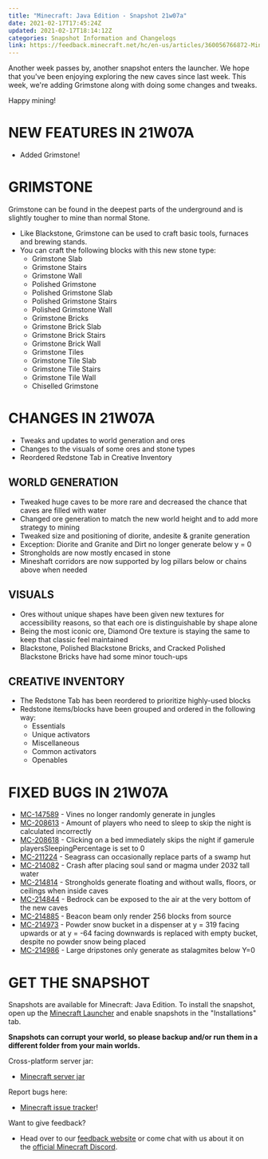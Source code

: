 ```yaml
---
title: "Minecraft: Java Edition - Snapshot 21w07a"
date: 2021-02-17T17:45:24Z
updated: 2021-02-17T18:14:12Z
categories: Snapshot Information and Changelogs
link: https://feedback.minecraft.net/hc/en-us/articles/360056766872-Minecraft-Java-Edition-Snapshot-21w07a
---
```


Another week passes by, another snapshot enters the launcher. We hope that you\'ve been enjoying exploring the new caves since last week. This week, we\'re adding Grimstone along with doing some changes and tweaks. 

Happy mining!

# NEW FEATURES IN 21W07A

-   Added Grimstone!

# GRIMSTONE

Grimstone can be found in the deepest parts of the underground and is slightly tougher to mine than normal Stone.

-   Like Blackstone, Grimstone can be used to craft basic tools, furnaces and brewing stands.
-   You can craft the following blocks with this new stone type:
    -   Grimstone Slab
    -   Grimstone Stairs
    -   Grimstone Wall
    -   Polished Grimstone
    -   Polished Grimstone Slab
    -   Polished Grimstone Stairs
    -   Polished Grimstone Wall
    -   Grimstone Bricks
    -   Grimstone Brick Slab
    -   Grimstone Brick Stairs
    -   Grimstone Brick Wall
    -   Grimstone Tiles
    -   Grimstone Tile Slab
    -   Grimstone Tile Stairs
    -   Grimstone Tile Wall
    -   Chiselled Grimstone

# CHANGES IN 21W07A

-   Tweaks and updates to world generation and ores
-   Changes to the visuals of some ores and stone types
-   Reordered Redstone Tab in Creative Inventory

## WORLD GENERATION

-   Tweaked huge caves to be more rare and decreased the chance that caves are filled with water
-   Changed ore generation to match the new world height and to add more strategy to mining
-   Tweaked size and positioning of diorite, andesite & granite generation
-   Exception: Diorite and Granite and Dirt no longer generate below y = 0
-   Strongholds are now mostly encased in stone
-   Mineshaft corridors are now supported by log pillars below or chains above when needed

## VISUALS

-   Ores without unique shapes have been given new textures for accessibility reasons, so that each ore is distinguishable by shape alone
-   Being the most iconic ore, Diamond Ore texture is staying the same to keep that classic feel maintained
-   Blackstone, Polished Blackstone Bricks, and Cracked Polished Blackstone Bricks have had some minor touch-ups

## CREATIVE INVENTORY

-   The Redstone Tab has been reordered to prioritize highly-used blocks
-   Redstone items/blocks have been grouped and ordered in the following way:
    -   Essentials
    -   Unique activators
    -   Miscellaneous
    -   Common activators
    -   Openables

# FIXED BUGS IN 21W07A

-   [MC-147589](https://bugs.mojang.com/browse/MC-147589) - Vines no longer randomly generate in jungles
-   [MC-208613](https://bugs.mojang.com/browse/MC-208613) - Amount of players who need to sleep to skip the night is calculated incorrectly
-   [MC-208618](https://bugs.mojang.com/browse/MC-208618) - Clicking on a bed immediately skips the night if gamerule playersSleepingPercentage is set to 0
-   [MC-211224](https://bugs.mojang.com/browse/MC-211224) - Seagrass can occasionally replace parts of a swamp hut
-   [MC-214082](https://bugs.mojang.com/browse/MC-214082) - Crash after placing soul sand or magma under 2032 tall water
-   [MC-214814](https://bugs.mojang.com/browse/MC-214814) - Strongholds generate floating and without walls, floors, or ceilings when inside caves
-   [MC-214844](https://bugs.mojang.com/browse/MC-214844) - Bedrock can be exposed to the air at the very bottom of the new caves
-   [MC-214885](https://bugs.mojang.com/browse/MC-214885) - Beacon beam only render 256 blocks from source
-   [MC-214973](https://bugs.mojang.com/browse/MC-214973) - Powder snow bucket in a dispenser at y = 319 facing upwards or at y = -64 facing downwards is replaced with empty bucket, despite no powder snow being placed
-   [MC-214986](https://bugs.mojang.com/browse/MC-214986) - Large dripstones only generate as stalagmites below Y=0

# GET THE SNAPSHOT

Snapshots are available for Minecraft: Java Edition. To install the snapshot, open up the [Minecraft Launcher](https://www.minecraft.net/download.html) and enable snapshots in the \"Installations\" tab.

**Snapshots can corrupt your world, so please backup and/or run them in a different folder from your main worlds.**

Cross-platform server jar:

-   [Minecraft server jar](https://launcher.mojang.com/v1/objects/99c3a9744719d0d401af63bb684cf1eb5231a75c/server.jar)

Report bugs here:

-   [Minecraft issue tracker](https://bugs.mojang.com/browse/MC)!

Want to give feedback?

-   Head over to our [feedback website](https://aka.ms/CavesCliffsFeedback?ref=minecraftnet) or come chat with us about it on the [official Minecraft Discord](https://discordapp.com/invite/minecraft).

